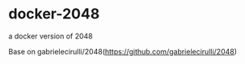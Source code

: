 # docker-2048
a docker version of 2048


Base on gabrielecirulli/2048(https://github.com/gabrielecirulli/2048)
